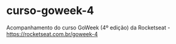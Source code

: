 # curso-goweek-4
Acompanhamento do curso GoWeek (4º edição) da Rocketseat - https://rocketseat.com.br/goweek-4
